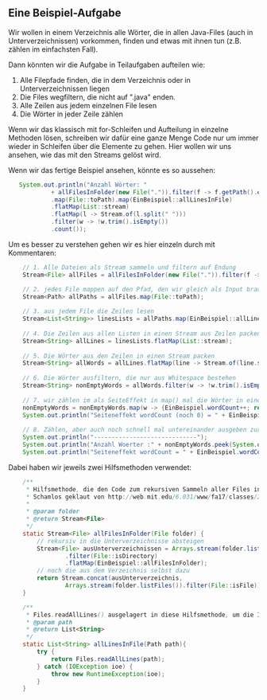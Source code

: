 ## Eine Beispiel-Aufgabe

Wir wollen in einem Verzeichnis alle Wörter, die in allen Java-Files (auch in Unterverzeichnissen) vorkommen, finden 
und etwas mit ihnen tun (z.B. zählen im einfachsten Fall).
  

Dann könnten wir die Aufgabe in Teilaufgaben aufteilen wie:

1. Alle Filepfade finden, die in dem Verzeichnis oder in Unterverzeichnissen liegen
2. Die Files wegfiltern, die nicht auf ".java" enden.
3. Alle Zeilen aus jedem einzelnen File lesen     
4. Die Wörter in jeder Zeile zählen     

Wenn wir das klassisch mit for-Schleifen und Aufteilung in einzelne Methoden lösen, schreiben wir dafür eine ganze Menge 
Code nur um immer wieder in Schleifen über die Elemente zu gehen.
Hier wollen wir uns ansehen, wie das mit den Streams gelöst wird.  

Wenn wir das fertige Beispiel ansehen, könnte es so aussehen:
```java
   System.out.println("Anzahl Wörter: " 
            + allFilesInFolder(new File(".")).filter(f -> f.getPath().endsWith(".java"))
            .map(File::toPath).map(EinBeispiel::allLinesInFile)
            .flatMap(List::stream)
            .flatMap(l -> Stream.of(l.split(" ")))
            .filter(w -> !w.trim().isEmpty())
            .count());
```

Um es besser zu verstehen gehen wir es hier einzeln durch mit Kommentaren:
```java
    // 1. Alle Dateien als Stream sammeln und filtern auf Endung
    Stream<File> allFiles = allFilesInFolder(new File(".")).filter(f -> f.getPath().endsWith(".java"));

    // 2. jedes File mappen auf den Pfad, den wir gleich als Input brauchen
    Stream<Path> allPaths = allFiles.map(File::toPath);
    
    // 3. aus jedem File die Zeilen lesen
    Stream<List<String>> linesLists = allPaths.map(EinBeispiel::allLinesInFile);
    
    // 4. Die Zeilen aus allen Listen in einen Stream aus Zeilen packen
    Stream<String> allLines = linesLists.flatMap(List::stream);
    
    // 5. Die Wörter aus den Zeilen in einen Stream packen
    Stream<String> allWords = allLines.flatMap(line -> Stream.of(line.split(" "))).map(w-> {return w.toLowerCase();});
    
    // 6. Die Wörter ausfiltern, die nur aus Whitespace bestehen
    Stream<String> nonEmptyWords = allWords.filter(w -> !w.trim().isEmpty());
    
    // 7. wir zählen im als SeiteEffekt in map() mal die Wörter in einer statischen Klassenvariable - während wir sonst nix machen, außer den Input wieder als Output rauszugeben
    nonEmptyWords = nonEmptyWords.map(w -> {EinBeispiel.wordCount++; return w;});
    System.out.println("Seiteneffekt wordCount (noch 0) = " + EinBeispiel.wordCount); // nur als Beispiel-Fallstrick: das wird hier noch 0 ergeben, weil die intermediate operation gar nicht ausgeführt wurde ...
    
    // 8. Zählen, aber auch noch schnell mal untereinander ausgeben zur Kontrolle
    System.out.println("-----------------------------");
    System.out.println("Anzahl Woerter :" + nonEmptyWords.peek(System.out::println).count());
    System.out.println("Seiteneffekt wordCount = " + EinBeispiel.wordCount); // Erst hier wäre der Zähler aus dem Seiteneffekt gefüllt nach der terminal operation
```


Dabei haben wir jeweils zwei Hilfsmethoden verwendet:  
```java
    /**
     * Hilfsmethode, die den Code zum rekursiven Sammeln aller Files in einem Verzeichnis kapselt. <br>
     * Schamlos geklaut von http://web.mit.edu/6.031/www/fa17/classes/26-map-filter-reduce/
     *
     * @param folder
     * @return Stream<File>
     */
    static Stream<File> allFilesInFolder(File folder) {
        // rekursiv in die Unterverzeichnisse absteigen
        Stream<File> ausUnterverzeichnissen = Arrays.stream(folder.listFiles())
                .filter(File::isDirectory)
                .flatMap(EinBeispiel::allFilesInFolder);
        // noch die aus dem Verzeichnis selbst dazu
        return Stream.concat(ausUnterverzeichnis,
                Arrays.stream(folder.listFiles()).filter(File::isFile));
    }

    /**
     * Files.readAllLines() ausgelagert in diese Hilfsmethode, um die IOException abzuschütteln.
     * @param path
     * @return List<String>
     */
    static List<String> allLinesInFile(Path path){
        try {
            return Files.readAllLines(path);
        } catch (IOException ioe) {
            throw new RuntimeException(ioe);
        }
    }
```



